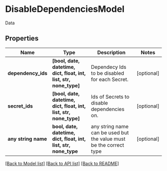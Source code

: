 # DisableDependenciesModel

Data

## Properties
Name | Type | Description | Notes
------------ | ------------- | ------------- | -------------
**dependency_ids** | **[bool, date, datetime, dict, float, int, list, str, none_type]** | Dependecy Ids to be disabled for each Secret. | [optional] 
**secret_ids** | **[bool, date, datetime, dict, float, int, list, str, none_type]** | Ids of Secrets to disable dependencies on. | [optional] 
**any string name** | **bool, date, datetime, dict, float, int, list, str, none_type** | any string name can be used but the value must be the correct type | [optional]

[[Back to Model list]](../README.md#documentation-for-models) [[Back to API list]](../README.md#documentation-for-api-endpoints) [[Back to README]](../README.md)


